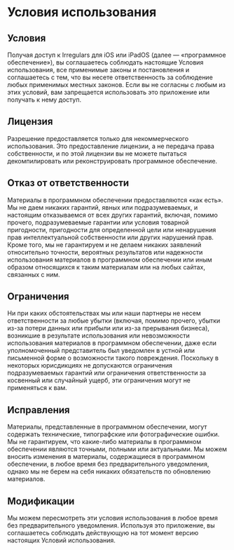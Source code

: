 # Условия использования
## Условия
Получая доступ к Irregulars для iOS или iPadOS (далее — «программное обеспечение»), вы соглашаетесь соблюдать настоящие Условия использования, все применимые законы и постановления и соглашаетесь с тем, что вы несете ответственность за соблюдение любых применимых местных законов. Если вы не согласны с любым из этих условий, вам запрещается использовать это приложение или получать к нему доступ.
## Лицензия
Разрешение предоставляется только для некоммерческого использования. Это предоставление лицензии, а не передача права собственности, и по этой лицензии вы не можете пытаться декомпилировать или реконструировать программное обеспечение.
## Отказ от ответственности
Материалы в программном обеспечении предоставляются «как есть». Мы не даем никаких гарантий, явных или подразумеваемых, и настоящим отказываемся от всех других гарантий, включая, помимо прочего, подразумеваемые гарантии или условия товарной пригодности, пригодности для определенной цели или ненарушения прав интеллектуальной собственности или других нарушений прав. Кроме того, мы не гарантируем и не делаем никаких заявлений относительно точности, вероятных результатов или надежности использования материалов в программном обеспечении или иным образом относящихся к таким материалам или на любых сайтах, связанных с ним.
## Ограничения
Ни при каких обстоятельствах мы или наши партнеры не несем ответственности за любые убытки (включая, помимо прочего, убытки из-за потери данных или прибыли или из-за прерывания бизнеса), возникшие в результате использования или невозможности использования материалов в программном обеспечении, даже если уполномоченный представитель был уведомлен в устной или письменной форме о возможности такого повреждения. Поскольку в некоторых юрисдикциях не допускаются ограничения подразумеваемых гарантий или ограничения ответственности за косвенный или случайный ущерб, эти ограничения могут не применяться к вам.
## Исправления
Материалы, представленные в программном обеспечении, могут содержать технические, типографские или фотографические ошибки. Мы не гарантируем, что какие-либо материалы в программном обеспечении являются точными, полными или актуальными. Мы можем вносить изменения в материалы, содержащиеся в программном обеспечении, в любое время без предварительного уведомления, однако мы не берем на себя никаких обязательств по обновлению материалов.
## Модификации
Мы можем пересмотреть эти условия использования в любое время без предварительного уведомления. Используя это приложение, вы соглашаетесь соблюдать действующую на тот момент версию настоящих Условий использования.
